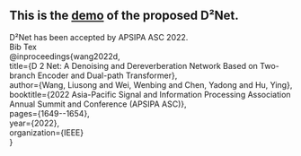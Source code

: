 ## This is the [demo](https://wangliusong.github.io/) of the proposed D²Net.  
D²Net has been accepted by APSIPA ASC 2022.  
Bib Tex    
@inproceedings{wang2022d,  
  title={D 2 Net: A Denoising and Dereverberation Network Based on Two-branch Encoder and Dual-path Transformer},  
  author={Wang, Liusong and Wei, Wenbing and Chen, Yadong and Hu, Ying},  
  booktitle={2022 Asia-Pacific Signal and Information Processing Association Annual Summit and Conference (APSIPA ASC)},  
  pages={1649--1654},  
  year={2022},  
  organization={IEEE}  
}  
